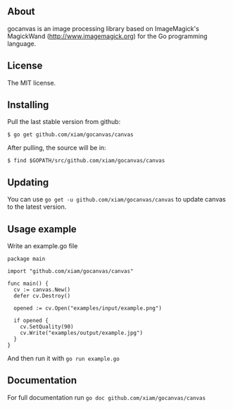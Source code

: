 ## About

gocanvas is an image processing library based on ImageMagick's
MagickWand (http://www.imagemagick.org) for the Go programming language.

## License

The MIT license.

## Installing

Pull the last stable version from github:

    $ go get github.com/xiam/gocanvas/canvas

After pulling, the source will be in:

    $ find $GOPATH/src/github.com/xiam/gocanvas/canvas

## Updating

You can use `go get -u github.com/xiam/gocanvas/canvas` to update canvas to the latest version.

## Usage example

Write an example.go file
 
    package main

    import "github.com/xiam/gocanvas/canvas"

    func main() {
      cv := canvas.New()
      defer cv.Destroy()

      opened := cv.Open("examples/input/example.png")

      if opened {
        cv.SetQuality(90)
        cv.Write("examples/output/example.jpg")
      }
    }

And then run it with `go run example.go`

## Documentation

For full documentation run `go doc github.com/xiam/gocanvas/canvas`
